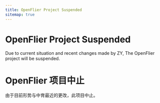 ```yaml
---
title: OpenFlier Project Suspended
sitemap: true
---
```

# OpenFlier Project Suspended
Due to current situation and recent changes made by ZY, The OpenFlier project will be suspended.  
# OpenFlier 项目中止
由于目前形势与中育最近的更改，此项目中止。